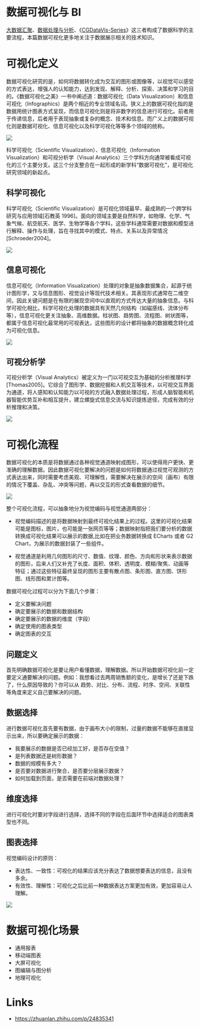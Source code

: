 # 数据可视化与 BI

[大数据汇聚](https://ng-tech.icu/books/DistributedSystem-Series/#/?q=大数据)、[数据处理与分析](https://ngte-aidl.gitbook.io/?q=数据处理)、《[CGDataVis-Series](https://github.com/wx-chevalier/CGDataVis-Series?q=)》这三者构成了数据科学的主要流程，本篇数据可视化更多地关注于数据展示相关的技术知识。

# 可视化定义

数据可视化研究的是，如何将数据转化成为交互的图形或图像等，以视觉可以感受的方式表达，增强人的认知能力，达到发现、解释、分析、探索、决策和学习的目的。《数据可视化之美》一书中阐述道：数据可视化（Data Visualization）和信息可视化（Infographics）是两个相近的专业领域名词。狭义上的数据可视化指的是数据用统计图表方式呈现，而信息可视化则是将非数字的信息进行可视化。前者用于传递信息，后者用于表现抽象或复杂的概念、技术和信息。而广义上的数据可视化则是数据可视化、信息可视化以及科学可视化等等多个领域的统称。

![](https://i.postimg.cc/Y93pX4Vr/image.png)

科学可视化（Scientific Visualization）、信息可视化（Information Visualization）和可视分析学（Visual Analytics）三个学科方向通常被看成可视化的三个主要分支。这三个分支整合在一起形成的新学科“数据可视化”，是可视化研究领域的新起点。

## 科学可视化

科学可视化（Scientific Visualization）是可视化领域最早、最成熟的一个跨学科研究与应用领域[石教英 1996]。面向的领域主要是自然科学，如物理、化学、气象气候、航空航天、医学、生物学等各个学科，这些学科通常需要对数据和模型进行解释、操作与处理，旨在寻找其中的模式、特点、关系以及异常情况[Schroeder2004]。

![](https://i.postimg.cc/j2SRBx0z/image.png)

## 信息可视化

信息可视化（Information Visualization）处理的对象是抽象数据集合，起源于统计图形学，又与信息图形、视觉设计等现代技术相关。其表现形式通常在二维空间，因此关键问题是在有限的展现空间中以直观的方式传达大量的抽象信息。与科学可视化相比，科学可视化处理的数据具有天然几何结构（如磁感线、流体分布等），信息可视化更关注抽象、高维数据。柱状图、趋势图、流程图、树状图等，都属于信息可视化最常用的可视表达，这些图形的设计都将抽象的数据概念转化成为可视化信息。

![](https://i.postimg.cc/YSNk9Gt6/image.png)

## 可视分析学

可视分析学（Visual Analytics）被定义为一门以可视交互为基础的分析推理科学[Thomas2005]。它综合了图形学、数据挖掘和人机交互等技术，以可视交互界面为通道，将人感知和认知能力以可视的方式融入数据处理过程，形成人脑智能和机器智能优势互补和相互提升，建立螺旋式信息交流与知识提炼途径，完成有效的分析推理和决策。

![](https://i.postimg.cc/W32VJN4Q/image.png)

# 可视化流程

数据可视化的本质是将数据通过各种视觉通道映射成图形，可以使得用户更快、更准确的理解数据。因此数据可视化要解决的问题是如何将数据通过视觉可观测的方式表达出来，同时需要考虑美观、可理解性，需要解决在展示的空间（画布）有限的情况下覆盖、杂乱、冲突等问题，再以交互的形式查看数据的细节。

![](https://i.postimg.cc/Qt03Q29V/image.png)

整个可视化流程，可以抽象地分为视觉编码与视觉通道两部分：

- 视觉编码描述的是将数据映射到最终可视化结果上的过程。这里的可视化结果可能是图标，图片，也可能是一张网页等等；数据映射指把我们要分析的数据转换成可视化结果可以展示的数据,比如在把业务数据转换成 ECharts 或者 G2 Chart，为展示的数据封装了一些组件。

- 视觉通道是利用几何图形的尺寸、数值、纹理、颜色、方向和形状来表示数据的图形，后来人们又补充了长度、面积、体积、透明度、模糊/聚焦、动画等特征；通过这些特征最终呈现的图形主要有散点图、条形图、直方图、饼形图、线形图和累计图等。

数据可视化过程可以分为下面几个步骤：

- 定义要解决问题
- 确定要展示的数据和数据结构
- 确定要展示的数据的维度（字段）
- 确定使用的图表类型
- 确定图表的交互

## 问题定义

首先明确数据可视化是要让用户看懂数据，理解数据。所以开始数据可视化前一定要定义通要解决的问题。例如：我想看过去两周销售额的变化，是增长了还是下跌了，什么原因导致的？你可以从 趋势、对比、分布、流程、时序、空间、关联性等角度来定义自己要解决的问题。

## 数据选择

进行数据可视化首先要有数据，由于画布大小的限制，过量的数据不能够在直接显示出来，所以要确定展示的数据：

- 我要展示的数据是否已经加工好，是否存在空值？
- 是列表数据还是树形数据？
- 数据的规模有多大？
- 是否要对数据进行聚合，是否要分层展示数据？
- 如何加载到页面，是否需要在前端对数据处理？

## 维度选择

进行可视化时要对字段进行选择，选择不同的字段在后面环节中选择适合的图表类型也不同。

## 图表选择

视觉编码设计的原则：

- 表达性、一致性：可视化的结果应该充分表达了数据想要表达的信息，且没有多余。
- 有效性、理解性：可视化之后比前一种数据表达方案更加有效，更加容易让人理解。

![](https://i.postimg.cc/N0Pm7WYc/image.png)

# 数据可视化场景

- 通用报表
- 移动端图表
- 大屏可视化
- 图编辑与图分析
- 地理可视化

# Links

- https://zhuanlan.zhihu.com/p/24835341
